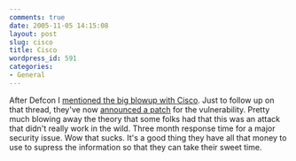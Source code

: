```yaml
---
comments: true
date: 2005-11-05 14:15:08
layout: post
slug: cisco
title: Cisco
wordpress_id: 591
categories:
- General
---
```


After Defcon I [mentioned the big blowup with Cisco](http://www.bitsplitter.net/blog/?p=539). Just to follow up on that thread, they've now [announced a patch](http://it.slashdot.org/article.pl?sid=05/11/03/1613226&from=rss) for the vulnerability. Pretty much blowing away the theory that some folks had that this was an attack that didn't really work in the wild. Three month response time for a major security issue. Wow that sucks. It's a good thing they have all that money to use to supress the information so that they can take their sweet time.
